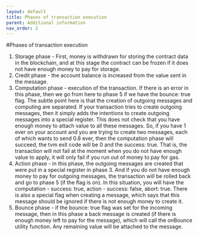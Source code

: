 ```yaml
---
layout: default
title: Phases of transaction execution
parent: Additional information
nav_order: 2
---
```


#Phases of transaction execution

1. Storage phase - First, money is withdrawn for storing the contract data in the blockchain, and at this stage the contract can be frozen if it does not have enough money to pay for storage.
2. Credit phase - the account balance is increased from the value sent in the message.
3. Computation phase - execution of the transaction. If there is an error in this phase, then we go from here to phase 5 if we have the bounce: true flag. The subtle point here is that the creation of outgoing messages and computing are separated. If your transaction tries to create outgoing messages, then it simply adds the intentions to create outgoing messages into a special register. This does not check that you have enough money to attach value to all these messages. So, if you have 1 ever on your account and you are trying to create two messages, each of which wants to send 0.8 ever, then the computation phase will succeed, the tvm exit code will be 0 and the success: true. That is, the transaction will not fail at the moment when you do not have enough value to apply, it will only fail if you run out of money to pay for gas.
4. Action phase - in this phase, the outgoing messages are created that were put in a special register in phase 3. And if you do not have enough money to pay for outgoing messages, the transaction will be rolled back and go to phase 5 (if the flag is on). In this situation, you will have the computation - success: true, action - success: false, abort: true. There is also a special flag when creating a message, which says that this message should be ignored if there is not enough money to create it.
5. Bounce phase - if the bounce: true flag was set for the incoming message, then in this phase a back message is created (if there is enough money left to pay for the message), which will call the onBounce utility function. Any remaining value will be attached to the message.
